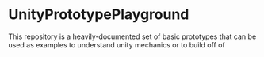 # UnityPrototypePlayground
This repository is a heavily-documented set of basic prototypes that can be used as examples to understand unity mechanics or to build off of
